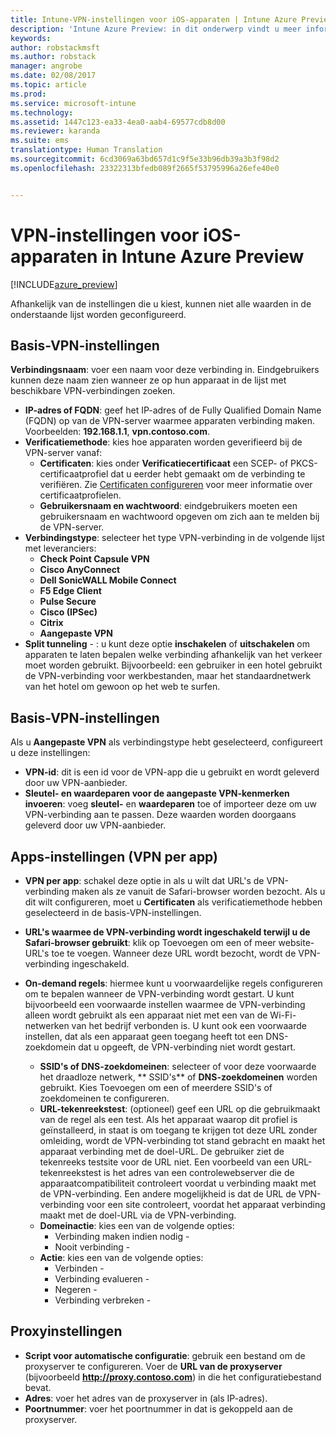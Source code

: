 ```yaml
---
title: Intune-VPN-instellingen voor iOS-apparaten | Intune Azure Preview | Microsoft Docs
description: 'Intune Azure Preview: in dit onderwerp vindt u meer informatie over de Intune-instellingen die u kunt gebruiken om VPN-verbindingen op iOS-apparaten te configureren.'
keywords: 
author: robstackmsft
ms.author: robstack
manager: angrobe
ms.date: 02/08/2017
ms.topic: article
ms.prod: 
ms.service: microsoft-intune
ms.technology: 
ms.assetid: 1447c123-ea33-4ea0-aab4-69577cdb8d00
ms.reviewer: karanda
ms.suite: ems
translationtype: Human Translation
ms.sourcegitcommit: 6cd3069a63bd657d1c9f5e33b96db39a3b3f98d2
ms.openlocfilehash: 23322313bfedb089f2665f53795996a26efe40e0


---
```


# <a name="vpn-settings-for-ios-devices-in-intune-azure-preview"></a>VPN-instellingen voor iOS-apparaten in Intune Azure Preview

[!INCLUDE[azure_preview](../includes/azure_preview.md)]

Afhankelijk van de instellingen die u kiest, kunnen niet alle waarden in de onderstaande lijst worden geconfigureerd.

## <a name="base-vpn-settings"></a>Basis-VPN-instellingen


**Verbindingsnaam**: voer een naam voor deze verbinding in. Eindgebruikers kunnen deze naam zien wanneer ze op hun apparaat in de lijst met beschikbare VPN-verbindingen zoeken.
- **IP-adres of FQDN**: geef het IP-adres of de Fully Qualified Domain Name (FQDN) op van de VPN-server waarmee apparaten verbinding maken. Voorbeelden: **192.168.1.1**, **vpn.contoso.com**.
- **Verificatiemethode**: kies hoe apparaten worden geverifieerd bij de VPN-server vanaf:
    - **Certificaten**: kies onder **Verificatiecertificaat** een SCEP- of PKCS-certificaatprofiel dat u eerder hebt gemaakt om de verbinding te verifiëren. Zie [Certificaten configureren](how-to-configure-certificates.md) voor meer informatie over certificaatprofielen.
    - **Gebruikersnaam en wachtwoord**: eindgebruikers moeten een gebruikersnaam en wachtwoord opgeven om zich aan te melden bij de VPN-server.
- **Verbindingstype**: selecteer het type VPN-verbinding in de volgende lijst met leveranciers:
    - **Check Point Capsule VPN**
    - **Cisco AnyConnect**
    - **Dell SonicWALL Mobile Connect**
    - **F5 Edge Client**
    - **Pulse Secure**
    - **Cisco (IPSec)**
    - **Citrix**
    - **Aangepaste VPN**
- **Split tunneling** - : u kunt deze optie **inschakelen** of **uitschakelen** om apparaten te laten bepalen welke verbinding afhankelijk van het verkeer moet worden gebruikt. Bijvoorbeeld: een gebruiker in een hotel gebruikt de VPN-verbinding voor werkbestanden, maar het standaardnetwerk van het hotel om gewoon op het web te surfen.


## <a name="custom-vpn-settings"></a>Basis-VPN-instellingen

Als u **Aangepaste VPN** als verbindingstype hebt geselecteerd, configureert u deze instellingen:

- **VPN-id**: dit is een id voor de VPN-app die u gebruikt en wordt geleverd door uw VPN-aanbieder.
- **Sleutel- en waardeparen voor de aangepaste VPN-kenmerken invoeren**: voeg **sleutel-** en **waardeparen** toe of importeer deze om uw VPN-verbinding aan te passen. Deze waarden worden doorgaans geleverd door uw VPN-aanbieder.

## <a name="apps-per-app-vpn-settings"></a>Apps-instellingen (VPN per app)

- **VPN per app**: schakel deze optie in als u wilt dat URL's de VPN-verbinding maken als ze vanuit de Safari-browser worden bezocht. Als u dit wilt configureren, moet u **Certificaten** als verificatiemethode hebben geselecteerd in de basis-VPN-instellingen.
- **URL's waarmee de VPN-verbinding wordt ingeschakeld terwijl u de Safari-browser gebruikt**: klik op Toevoegen om een of meer website-URL's toe te voegen. Wanneer deze URL wordt bezocht, wordt de VPN-verbinding ingeschakeld.

- **On-demand regels**: hiermee kunt u voorwaardelijke regels configureren om te bepalen wanneer de VPN-verbinding wordt gestart. U kunt bijvoorbeeld een voorwaarde instellen waarmee de VPN-verbinding alleen wordt gebruikt als een apparaat niet met een van de Wi-Fi-netwerken van het bedrijf verbonden is. U kunt ook een voorwaarde instellen, dat als een apparaat geen toegang heeft tot een DNS-zoekdomein dat u opgeeft, de VPN-verbinding niet wordt gestart.

    - **SSID's of DNS-zoekdomeinen**: selecteer of voor deze voorwaarde het draadloze netwerk, ** SSID's** of **DNS-zoekdomeinen** worden gebruikt. Kies Toevoegen om een of meerdere SSID's of zoekdomeinen te configureren.
    - **URL-tekenreekstest**: (optioneel) geef een URL op die gebruikmaakt van de regel als een test. Als het apparaat waarop dit profiel is geïnstalleerd, in staat is om toegang te krijgen tot deze URL zonder omleiding, wordt de VPN-verbinding tot stand gebracht en maakt het apparaat verbinding met de doel-URL. De gebruiker ziet de tekenreeks testsite voor de URL niet. Een voorbeeld van een URL-tekenreekstest is het adres van een controlewebserver die de apparaatcompatibiliteit controleert voordat u verbinding maakt met de VPN-verbinding. Een andere mogelijkheid is dat de URL de VPN-verbinding voor een site controleert, voordat het apparaat verbinding maakt met de doel-URL via de VPN-verbinding.
    - **Domeinactie**: kies een van de volgende opties:
        - Verbinding maken indien nodig - 
        - Nooit verbinding - 
    - **Actie**: kies een van de volgende opties:
        - Verbinden - 
        - Verbinding evalueren - 
        - Negeren - 
        - Verbinding verbreken - 


## <a name="proxy-settings"></a>Proxyinstellingen

- **Script voor automatische configuratie**: gebruik een bestand om de proxyserver te configureren. Voer de **URL van de proxyserver** (bijvoorbeeld **http://proxy.contoso.com**) in die het configuratiebestand bevat.
- **Adres**: voer het adres van de proxyserver in (als IP-adres).
- **Poortnummer**: voer het poortnummer in dat is gekoppeld aan de proxyserver.



<!--HONumber=Feb17_HO2-->


